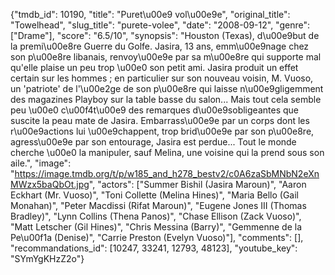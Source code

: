 {"tmdb_id": 10190, "title": "Puret\u00e9 vol\u00e9e", "original_title": "Towelhead", "slug_title": "purete-volee", "date": "2008-09-12", "genre": ["Drame"], "score": "6.5/10", "synopsis": "Houston (Texas), d\u00e9but de la premi\u00e8re Guerre du Golfe. Jasira, 13 ans, emm\u00e9nage chez son p\u00e8re libanais, renvoy\u00e9e par sa m\u00e8re qui supporte mal qu'elle plaise un peu trop \u00e0 son petit ami. Jasira produit un effet certain sur les hommes ; en particulier sur son nouveau voisin, M. Vuoso, un 'patriote' de l'\u00e2ge de son p\u00e8re qui laisse n\u00e9gligemment des magazines Playboy sur la table basse du salon... Mais tout cela semble peu \u00e0 c\u00f4t\u00e9 des remarques d\u00e9sobligeantes que suscite la peau mate de Jasira. Embarrass\u00e9e par un corps dont les r\u00e9actions lui \u00e9chappent, trop brid\u00e9e par son p\u00e8re, agress\u00e9e par son entourage, Jasira est perdue... Tout le monde cherche \u00e0 la manipuler, sauf Melina, une voisine qui la prend sous son aile.", "image": "https://image.tmdb.org/t/p/w185_and_h278_bestv2/c0A6zaSbMNbN2eXnMWzx5baQbOt.jpg", "actors": ["Summer Bishil (Jasira Maroun)", "Aaron Eckhart (Mr. Vuoso)", "Toni Collette (Melina Hines)", "Maria Bello (Gail Monahan)", "Peter Macdissi (Rifat Maroun)", "Eugene Jones III (Thomas Bradley)", "Lynn Collins (Thena Panos)", "Chase Ellison (Zack Vuoso)", "Matt Letscher (Gil Hines)", "Chris Messina (Barry)", "Gemmenne de la Pe\u00f1a (Denise)", "Carrie Preston (Evelyn Vuoso)"], "comments": [], "recommandations_id": [10247, 33241, 12793, 48123], "youtube_key": "SYmYgKHzZ2o"}
